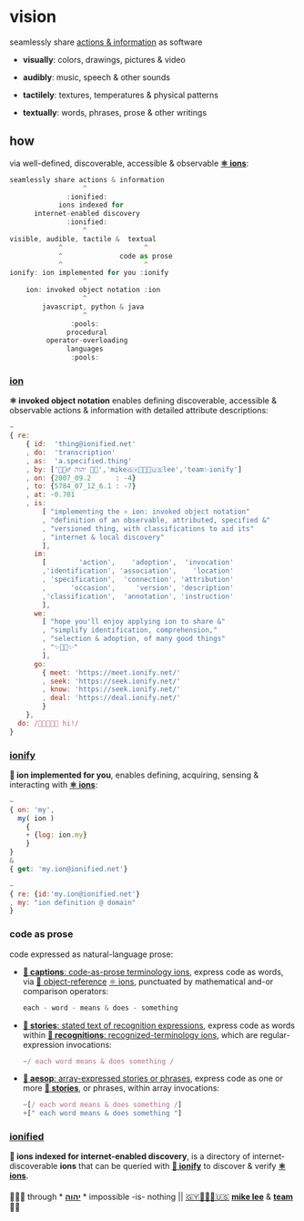 
# vision

seamlessly share [actions & information](//talk.ionify.net)
as software

+ **visually**: colors, drawings, pictures & video

+ **audibly**: music, speech & other sounds

+ **tactilely**: textures, temperatures & physical patterns

+ **textually**: words, phrases, prose & other writings

## how

via well-defined, discoverable, accessible & observable
[**⚛️ ions**](#ion):

```js
seamlessly share actions & information
                  ^
              :ionified:
            ions indexed for
      internet-enabled discovery
              :ionified:
                  ^
visible, audible, tactile &  textual
            ^                    ^
            ^              code as prose
            ^                    ^
ionify: ion implemented for you :ionify
                  ^
    ion: invoked object notation :ion
                  ^
        javascript, python & java
                  ^
               :pools:
              procedural
         operator-overloading
              languages
               :pools:
```

### [ion](ions/ion.md#ion)

**⚛️ invoked object notation** enables defining discoverable, accessible &
observable actions & information with detailed attribute descriptions:

```javascript
~
{ re:
    { id:  'thing@ionified.net'
    , do:  'transcription'
    , as:  'a.specified.thing'
    , by: ['🙇🏾‍♂️ יהוה 🤲🏾','mike🇬🇾👨🏾‍💻🇺🇸lee','team✨ionify']
    , on: {2007_09.2      : -4}
    , to: {5784_07_12_6.1 : -7}
    , at: -0.701
    , is:
        [ "implementing the ⚛️ ion: invoked object notation"
        , "definition of an observable, attributed, specified &"
        , "versioned thing, with classifications to aid its"
        , "internet & local discovery"
        ],
      im:
        [        'action',    'adoption',  'invocation'
        ,'identification', 'association',    'location'
        , 'specification',  'connection', 'attribution'
        ,      'occasion',     'version', 'description'
        ,'classification',  'annotation', 'instruction'
        ],
      we:
        [ "hope you'll enjoy applying ion to share &"
        , "simplify identification, comprehension,"
        , "selection & adoption, of many good things"
        , "✨🤲🏾✨"
        ],
      go:
        { meet: 'https://meet.ionify.net/'
        , seek: 'https://seek.ionify.net/'
        , know: 'https://seek.ionify.net/'
        , deal: 'https://deal.ionify.net/'
        }
    },
  do: /👋🏾👨🏾‍💻 hi!/
}
```

### [ionify](https://meet.ionify.net/)

**🧬 ion implemented for you**, enables defining, acquiring, sensing & interacting with
[**⚛️ ions**](#ion):

```javascript
~
{ on: 'my',
  my( ion )
    {
    + {log: ion.my}
    }
}
&
{ get: 'my.ion@ionified.net'}
```

```javascript
~
{ re: {id:'my.ion@ionified.net'}
, my: "ion definition @ domain"
}
```

### code as prose

  code expressed as natural-language prose:

+ [**📝 captions**: code-as-prose terminology ions](https://github.com/ionify/ionify/blob/production/README.md#code-as-prose),
  express code as words, via
  [💫 object-reference](LINGO.md#orion) [⚛️ ions](#ion),
  punctuated by mathematical and-or comparison operators:

  ```javascript
  each - word - means & does - something
  ```

+ [**📖 stories**: stated text of recognition expressions](ions/stories.md#stories),
  express code as words within
  [**🤩 recognitions**: recognized-terminology ions](ions/stories.md#stories),
  which are regular-expression invocations:

  ```javascript
  ~/ each word means & does something /
  ```

+ [**📜 aesop**: array-expressed stories or phrases](ions/aesop.md#aesop),
  express code as one or more [**📖 stories**](ions/stories.md#stories),
  or phrases, within array invocations:

  ```javascript
  ~[/ each word means & does something /]
  +[" each word means & does something "]
  ```

### [ionified](https://ionified.net/)

**🎁 ions indexed for internet-enabled discovery**, is a directory of
internet-discoverable **ions** that can be queried with [**🧬 ionify**](#ionify) to discover & verify
[**⚛️ ions**](#ion).

####

🙇🏾‍♂️ through * [**יהוה**][🙇🏾‍♂️ יהוה 🤲🏾] * impossible -is- nothing ||
[🇬🇾👨🏾‍💻🇺🇸](https://en.wikipedia.org/wiki/Guyana)
[**mike lee**][🇬🇾👨🏾‍💻🇺🇸] &
[**team**](https://team.ionify.net/)
🤲🏾

[🙇🏾‍♂️ יהוה 🤲🏾]: https://deal.ionify.net/
[🇬🇾👨🏾‍💻🇺🇸]: https://mike.ionify.net/

